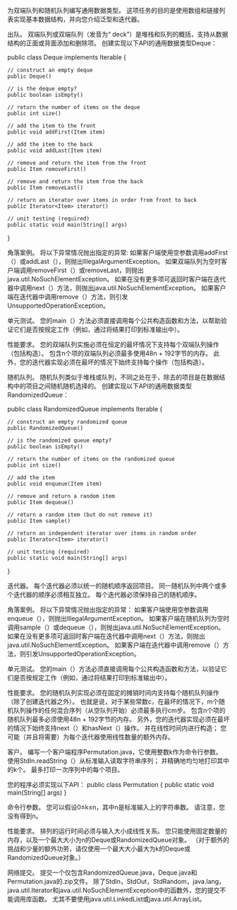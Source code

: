 为双端队列和随机队列编写通用数据类型。 这项任务的目的是使用数组和链接列表实现基本数据结构，并向您介绍泛型和迭代器。

出队。 双端队列或双端队列（发音为“ deck”）是堆栈和队列的概括，支持从数据结构的正面或背面添加和删除项。
创建实现以下API的通用数据类型Deque：

public class Deque<Item> implements Iterable<Item> {

    // construct an empty deque
    public Deque()

    // is the deque empty?
    public boolean isEmpty()

    // return the number of items on the deque
    public int size()

    // add the item to the front
    public void addFirst(Item item)

    // add the item to the back
    public void addLast(Item item)

    // remove and return the item from the front
    public Item removeFirst()

    // remove and return the item from the back
    public Item removeLast()

    // return an iterator over items in order from front to back
    public Iterator<Item> iterator()

    // unit testing (required)
    public static void main(String[] args)

}

角落案例。 将以下异常情况抛出指定的异常:
如果客户端使用空参数调用addFirst（）或addLast（），则抛出IllegalArgumentException。
如果双端队列为空时客户端调用removeFirst（）或removeLast，则抛出java.util.NoSuchElementException。
如果在没有更多项可返回时客户端在迭代器中调用next（）方法，则抛出java.util.NoSuchElementException。
如果客户端在迭代器中调用remove（）方法，则引发UnsupportedOperationException。

单元测试。 
您的main（）方法必须直接调用每个公共构造函数和方法，以帮助验证它们是否按规定工作（例如，通过将结果打印到标准输出中）。

性能要求。 
您的双端队列实施必须在恒定的最坏情况下支持每个双端队列操作（包括构造）。 
包含n个项的双端队列必须最多使用48n + 192字节的内存。 
此外，您的迭代器实现必须在最坏的情况下始终支持每个操作（包括构造）。

随机队列。 
随机队列类似于堆栈或队列，不同之处在于，除去的项目是在数据结构中的项目之间随机随机选择的。 
创建实现以下API的通用数据类型RandomizedQueue：

public class RandomizedQueue<Item> implements Iterable<Item> {

    // construct an empty randomized queue
    public RandomizedQueue()

    // is the randomized queue empty?
    public boolean isEmpty()

    // return the number of items on the randomized queue
    public int size()

    // add the item
    public void enqueue(Item item)

    // remove and return a random item
    public Item dequeue()

    // return a random item (but do not remove it)
    public Item sample()

    // return an independent iterator over items in random order
    public Iterator<Item> iterator()

    // unit testing (required)
    public static void main(String[] args)

}

迭代器。 每个迭代器必须以统一的随机顺序返回项目。 同一随机队列中两个或多个迭代器的顺序必须相互独立。 每个迭代器必须保持自己的随机顺序。

角落案例。 将以下异常情况抛出指定的异常：
如果客户端使用空参数调用enqueue（），则抛出IllegalArgumentException。
如果客户端在随机队列为空时调用sample（）或dequeue（），则抛出java.util.NoSuchElementException。
如果在没有更多项可返回时客户端在迭代器中调用next（）方法，则抛出java.util.NoSuchElementException。
如果客户端在迭代器中调用remove（）方法，则引发UnsupportedOperationException。

单元测试。 您的main（）方法必须直接调用每个公共构造函数和方法，以验证它们是否按规定工作（例如，通过将结果打印到标准输出中）。

性能要求。 您的随机队列实现必须在固定的摊销时间内支持每个随机队列操作（除了创建迭代器之外）。
也就是说，对于某些常数c，在最坏的情况下，m个随机队列操作的任何混合序列（从空队列开始）必须最多执行cm步。
包含n个项的随机队列最多必须使用48n + 192字节的内存。 另外，您的迭代器实现必须在最坏的情况下始终支持next（）和hasNext（）操作。
并在线性时间内进行构造； 您可能（并且将需要）为每个迭代器使用线性数量的额外内存。

客户。 编写一个客户端程序Permutation.java，它使用整数k作为命令行参数。
使用StdIn.readString（）从标准输入读取字符串序列； 并精确地均匀地打印其中的k个。 最多打印一次序列中的每个项目。

您的程序必须实现以下API：
public class Permutation {
    public static void main(String[] args)
}

命令行参数。 您可以假设0≤k≤n，其中n是标准输入上的字符串数。 请注意，您没有得到n。

性能要求。 排列的运行时间必须与输入大小成线性关系。
您只能使用固定数量的内存，以及一个最大大小为n的Deque或RandomizedQueue对象。
（对于额外的挑战和少量的额外功劳，请仅使用一个最大大小最大为k的Deque或RandomizedQueue对象。）

网络提交。 提交一个仅包含RandomizedQueue.java，Deque.java和Permutation.java的.zip文件。
除了StdIn，StdOut，StdRandom，java.lang，java.util.Iterator和java.util.NoSuchElementException中的函数外，您的提交不能调用库函数。
尤其不要使用java.util.LinkedList或java.util.ArrayList。